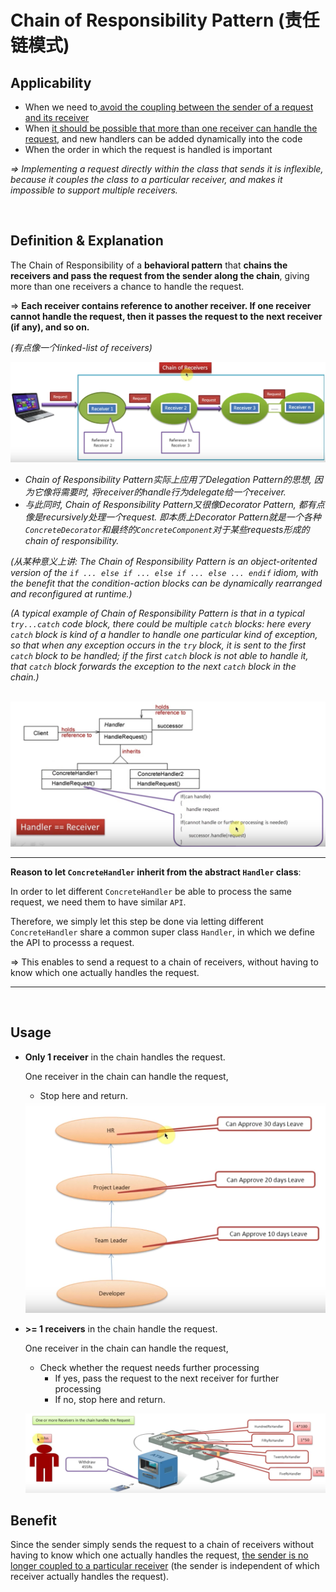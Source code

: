 # Chain of Responsibility Pattern (责任链模式)

## Applicability

* When we need to<u> avoid the coupling between the sender of a request and its receiver</u>
* When <u>it should be possible that more than one receiver can handle the request</u>, and new handlers can be added dynamically into the code
* When the order in which the request is handled is important

*=> Implementing a request directly within the class that sends it is inflexible, because it couples the class to a particular receiver, and makes it impossible to support multiple receivers.*

<br>

## Definition & Explanation

The Chain of Responsibility of a **behavioral pattern** that **chains the receivers and pass the request from the sender along the chain**, giving more than one receivers a chance to handle the request.

=> **Each receiver contains reference to another receiver. If one receiver cannot handle the request, then it passes the request to the next receiver (if any), and so on.**

*(有点像一个linked-list of receivers)*

<img src="https://github.com/Ziang-Lu/Design-Patterns/blob/master/4-Behavioral%20Patterns/6-Chain%20of%20Responsibility%20Pattern/chain_of_responsibility_pattern_illustration.png?raw=true">

* *Chain of Responsibility Pattern实际上应用了Delegation Pattern的思想, 因为它像将需要时, 将receiver的handle行为delegate给一个receiver.*
* *与此同时, Chain of Responsibility Pattern又很像Decorator Pattern, 都有点像是recursively处理一个request. 即本质上Decorator Pattern就是一个各种`ConcreteDecorator`和最终的`ConcreteComponent`对于某些requests形成的chain of responsibility.*

*(从某种意义上讲: The Chain of Responsibility Pattern is an object-oritented version of the `if ... else if ... else if ... else ... endif` idiom, with the benefit that the condition-action blocks can be dynamically rearranged and reconfigured at runtime.)*

*(A typical example of Chain of Responsibility Pattern is that in a typical `try...catch` code block, there could be multiple `catch` blocks: here every `catch` block is kind of a handler to handle one particular kind of exception, so that when any exception occurs in the `try` block, it is sent to the first `catch` block to be handled; if the first `catch` block is not able to handle it, that `catch` block forwards the exception to the next `catch` block in the chain.)*

<br>

<img src="https://github.com/Ziang-Lu/Design-Patterns/blob/master/4-Behavioral%20Patterns/6-Chain%20of%20Responsibility%20Pattern/chain_of_responsibility_pattern.png?raw=true">

***

**Reason to let `ConcreteHandler` inherit from the abstract `Handler` class**:

In order to let different `ConcreteHandler` be able to process the same request, we need them to have similar `API`. 

Therefore, we simply let this step be done via letting different `ConcreteHandler`  share a common super class `Handler`, in which we define the API to processs a request.

=> This enables to send a request to a chain of receivers, without having to know which one actually handles the request.

***

<br>

## Usage

* **Only 1 receiver** in the chain handles the request.

  One receiver in the chain can handle the request,

  * Stop here and return.

  <img src="https://github.com/Ziang-Lu/Design-Patterns/blob/master/4-Behavioral%20Patterns/6-Chain%20of%20Responsibility%20Pattern/Usage%201-Only%20One%20Receiver%20Handles%20Request/only_one_receiver_handles_request.png?raw=true" width="600px">

* **>= 1 receivers** in the chain handle the request.

  One receiver in the chain can handle the request,

  * Check whether the request needs further processing
    * If yes, pass the request to the next receiver for further processing
    * If no, stop here and return.

  <img src="https://github.com/Ziang-Lu/Design-Patterns/blob/master/4-Behavioral%20Patterns/6-Chain%20of%20Responsibility%20Pattern/Usage%202-One%20or%20More%20Receivers%20Handle%20Request/one_or_more_receivers_handle_request.png?raw=true"><br>

## Benefit

Since the sender simply sends the request to a chain of receivers without having to know which one actually handles the request,  <u>the sender is no longer coupled to a particular receiver</u> (the sender is independent of which receiver actually handles the request).